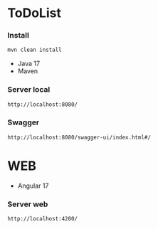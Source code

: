 # ToDoList

### Install
```bash
mvn clean install
```
* Java 17
* Maven

### Server local
```bash
http://localhost:8080/
```

### Swagger
```bash
http://localhost:8080/swagger-ui/index.html#/
```

# WEB

* Angular 17

### Server web
```bash
http://localhost:4200/
```
